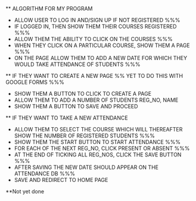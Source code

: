 ** ALGORITHM FOR MY PROGRAM
 * ALLOW USER TO LOG IN AND/SIGN UP IF NOT REGISTERED   %%%
 * IF LOGGED IN, THEN SHOW THEM THEIR COURSES REGISTERED    %%%
 * ALLOW THEM THE ABILITY TO CLICK ON THE COURSES     %%%
 * WHEN THEY CLICK ON A PARTICULAR COURSE, SHOW THEM A PAGE %%%
 * ON THE PAGE ALLOW THEM TO ADD A NEW DATE FOR WHICH THEY WOULD TAKE ATTENDANCE OF STUDENTS %%%

** IF THEY WANT TO CREATE A NEW PAGE             %% YET TO DO THIS WITH GOOGLE FORMS %%%
* SHOW THEM A BUTTON TO CLICK TO CREATE A PAGE
* ALLOW THEM TO ADD A NUMBER OF STUDENTS REG_NO, NAME
* SHOW THEM A BUTTON TO SAVE AND PROCEED


** IF THEY WANT TO TAKE A NEW ATTENDANCE
* ALLOW THEM TO SELECT THE COURSE WHICH WILL THEREAFTER SHOW THE NUMBER OF REGISTERED STUDENTS %%%
* SHOW THEM THE START BUTTON TO START ATTENDANCE %%%
* FOR EACH OF THE NEXT REG_NO, CLICK PRESENT OR ABSENT %%%
* AT THE END OF TICKING ALL REG_NOS, CLICK THE SAVE BUTTON %%%
* AFTER SAVING THE NEW DATE SHOULD APPEAR ON THE ATTENDANCE DB %%%
* SAVE AND REDIRECT TO HOME PAGE



**Not yet done

